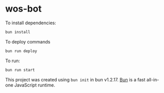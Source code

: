 # wos-bot

To install dependencies:

```bash
bun install
```

To deploy commands

```bash
bun run deploy
```

To run:

```bash
bun run start
```

This project was created using `bun init` in bun v1.2.17. [Bun](https://bun.sh) is a fast all-in-one JavaScript runtime.
